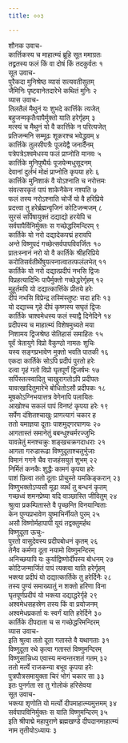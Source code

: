 ```yaml
---
title: ००३

---
```

शौनक उवाच-  
कार्त्तिकस्य च माहात्म्यं ब्रूहि सूत ममाग्रतः  
तद्व्रतस्य फलं किं वा दोषं किं तदकुर्वतः १  
सूत उवाच-  
पुरैकदा मुनिश्रेष्ठ व्यासं सत्यवतीसुतम्  
जैमिनिः पृष्टवानेतदारेभे कथितं मुनिः २  
व्यास उवाच-  
तिलतैलं मैथुनं यः शुभदे कार्त्तिके त्यजेत्  
बहुजन्मकृतैःपापैर्मुक्तो याति हरेर्गृहम् ३  
मत्स्यं च मैथुनं यो वै कार्त्तिके न परित्यजेत्  
प्रतिजन्मनि सम्मूढः शूकरश्च भवेद्ध्रुवम् ४  
कार्त्तिके तुलसीपत्रैः पूजयेद्वै जनार्दनम्  
पत्रेपत्रेऽश्वमेधस्य फलं प्राप्नोति मानवः ५  
कार्त्तिके मुनिपुष्पैर्यः पूजयेन्मधुसूदनम्  
देवानां दुर्लभं मोक्षं प्राप्नोति कृपया हरेः ६  
कार्त्तिके मुनिशाकं वै योऽश्नाति च नरोत्तमः  
संवत्सरकृतं पापं शाकेनैकेन नश्यति ७  
फलं तस्य नरोऽश्नाति चोर्जे यो वै हरिप्रिये  
प्रदत्त्वा तु हरेर्ब्रह्मन्वृजिनं कोटिजन्मजम् ८  
सुरसं सर्पिषायुक्तं दद्याद्यो हरयेपि च  
सर्वपापैर्विनिर्मुक्तः स गच्छेद्धरिमन्दिरम् ९  
कार्तिके यो नरो दद्यादेकपद्मं हरावपि  
अन्ते विष्णुपदं गच्छेत्सर्वपापविवर्जितः १०  
प्रातःस्नानं नरो यो वै कार्तिके श्रीहरिप्रिये  
करोतिसर्वतीर्थेषुयत्स्नात्वातत्फलंलभेत् ११  
कार्तिके यो नरो दद्यात्प्रदीपं नभसि द्विजः  
विप्रहत्यादिभिः पापैर्मुक्तो गच्छेद्धरेर्गृहम् १२  
मुहूर्तमपि यो दद्यात्कार्त्तिके प्रीतये हरेः  
दीपं नभसि विप्रेन्द्र तस्मिंस्तुष्टः सदा हरिः १३  
यो दद्याच्च गृहे दीपं कृष्णस्य सघृतं द्विजः  
कार्तिके चाश्वमेधस्य फलं स्याद्वै दिनेदिने १४  
प्रदीपस्य च माहात्म्यं विशेषमुच्यते मया  
निशामय द्विजश्रेष्ठ सेतिहासं समाहितः १५  
पूर्वं त्रेतायुगे विप्रो वैकुण्ठो नामतः शुचिः  
यस्य सङ्गप्रभावेण मुक्तो भवति पातकी १६  
एकदा कार्तिके सोऽपि प्रदीपं पुरतो हरेः  
दत्वा गृहं गतो विप्रो घृतपूर्णं द्विजर्षभः १७  
सर्पिस्तत्स्वादितु चाखुरागतोऽपि प्रदीपतः  
यावत्खादितुमारेभे बोधितोऽसौ प्रदीपकः १८  
मूषकोऽग्निभयात्तत्र वेगेनापि पलायितः  
आखोश्च सकलं पापं विनष्टं कृपया हरेः १९  
सर्पेण दंशितश्चाखुः प्राणत्यागं चकार ह  
ततो यमाज्ञया दूताः पाशमुद्गरपाणयः २०  
आगतास्तं समानेतुं बबन्धुश्चर्मरज्जुभिः  
यावन्नेतुं मनश्चक्रुः शङ्खचक्रगदाधराः २१  
आगता गरुडारूढा विष्णुदूताश्चतुर्भुजाः  
विमानं गगने चैव राजहंसयुतं शुभम् २२  
निर्मितं कनकैः शुद्धैः कामगं कृपया हरेः  
पाशं छित्वा ततो दूताः प्रोचुस्ते यमकिङ्करान् २३  
विष्णुभक्तोऽप्यसौ मूढा व्यर्थं तु बन्धनं कृतम्  
गच्छध्वं शमनप्रेष्या यदि वाञ्छास्ति जीवितुम् २४  
श्रुत्वा प्रकम्पितास्ते वै पृच्छन्ति विनयान्विताः  
केन पुण्यप्रभावेण युष्माभिर्नीयते पुरम् २५  
असौ विष्णोर्महापापी यूयं तद्वक्तुमर्हथ  
विष्णुदूता ऊचुः-  
पुरतो वासुदेवस्य प्रदीपबोधनं कृतम् २६  
तेनैव कर्मणा दूता नयामो विष्णुमन्दिरम्  
अनिच्छयापि यः कुर्याद्विष्णोर्दीपस्य बोधनम् २७  
कोटिजन्मार्जितं पापं त्यक्त्वा याति हरेर्गृहम्  
भक्त्या प्रदीपं यो दद्यात्कार्तिके तु हरेर्दिनैः २८  
तस्य पुण्यं समाख्यातुं न शक्तो हरिणा विना  
घृतपूर्णप्रदीपं यो भक्त्या दद्याद्धरेर्गृहे २९  
अश्वमेधसहस्रेण तस्य किं वा प्रयोजनम्  
अश्वमेधप्रकर्ता यः स्वर्गं याति हरेर्दिने ३०  
कार्तिके दीपदाता च स गच्छेद्धरिमन्दिरम्  
व्यास उवाच-  
इति श्रुत्वा ततो दूता गतास्ते वै यथागताः ३१  
विष्णुदूता रथे कृत्वा गतास्तं विष्णुमन्दिरम्  
विष्णुसान्निध्य एवास्य मन्वन्तरशतं गतम् ३२  
ततो मर्त्ये राजकन्या बभूव कृपया हरेः  
पुत्रपौत्रसमायुक्ता चिरं भोगं चकार सा ३३  
इतः पुनर्गता सा तु गोलोकं हरिसेवया  
सूत उवाच-  
भक्त्या शृणोति यो मर्त्यो दीपमाहात्म्यमुत्तमम् ३४  
सर्वपापविनिर्मुक्तः स याति विष्णुमन्दिरम् ३५  
इति श्रीपाद्मे महापुराणे ब्रह्मखण्डे दीपदानमाहात्म्यं  
नाम तृतीयोऽध्यायः ३